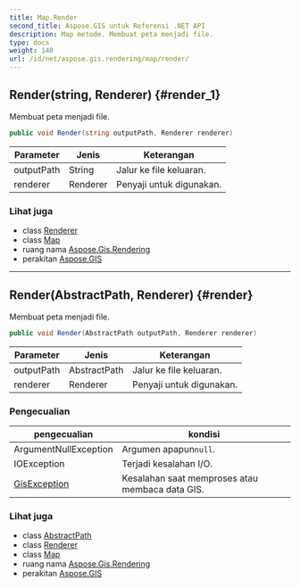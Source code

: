```yaml
---
title: Map.Render
second_title: Aspose.GIS untuk Referensi .NET API
description: Map metode. Membuat peta menjadi file.
type: docs
weight: 140
url: /id/net/aspose.gis.rendering/map/render/
---
```

## Render(string, Renderer) {#render_1}

Membuat peta menjadi file.

```csharp
public void Render(string outputPath, Renderer renderer)
```

| Parameter | Jenis | Keterangan |
| --- | --- | --- |
| outputPath | String | Jalur ke file keluaran. |
| renderer | Renderer | Penyaji untuk digunakan. |

### Lihat juga

* class [Renderer](../../renderer/)
* class [Map](../)
* ruang nama [Aspose.Gis.Rendering](../../map/)
* perakitan [Aspose.GIS](../../../)

---

## Render(AbstractPath, Renderer) {#render}

Membuat peta menjadi file.

```csharp
public void Render(AbstractPath outputPath, Renderer renderer)
```

| Parameter | Jenis | Keterangan |
| --- | --- | --- |
| outputPath | AbstractPath | Jalur ke file keluaran. |
| renderer | Renderer | Penyaji untuk digunakan. |

### Pengecualian

| pengecualian | kondisi |
| --- | --- |
| ArgumentNullException | Argumen apapun`null`. |
| IOException | Terjadi kesalahan I/O. |
| [GisException](../../../aspose.gis/gisexception/) | Kesalahan saat memproses atau membaca data GIS. |

### Lihat juga

* class [AbstractPath](../../../aspose.gis/abstractpath/)
* class [Renderer](../../renderer/)
* class [Map](../)
* ruang nama [Aspose.Gis.Rendering](../../map/)
* perakitan [Aspose.GIS](../../../)


